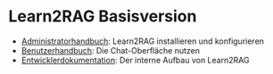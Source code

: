 # Learn2RAG Basisversion

- [Administratorhandbuch](administrator): Learn2RAG installieren und konfigurieren
- [Benutzerhandbuch](user): Die Chat-Oberfläche nutzen
- [Entwicklerdokumentation](developer): Der interne Aufbau von Learn2RAG
